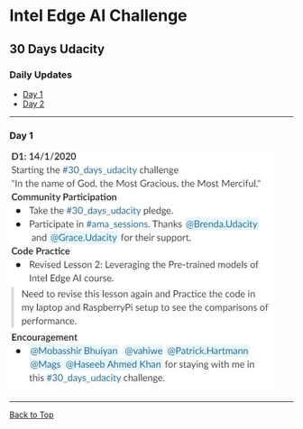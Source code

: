 # Intel Edge AI Challenge

## 30 Days Udacity

<a id='top'></a>
### Daily Updates

- [Day 1](#day1)
- [Day 2](#day2)

***
### Day 1
<a id='day1'></a>

![Day1](day1.JPG)

***

[Back to Top](#top)
